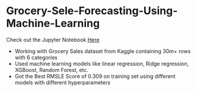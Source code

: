 # Grocery-Sele-Forecasting-Using-Machine-Learning


Check out the Jupyter Notebook [Here](https://jovian.com/deepakkumawat2120/grocery-sales-forcasting-prediction-using-different-ml-algorithms)

- Working with Grocery Sales dataset from Kaggle containing 30m+ rows with 6 categories
- Used machine learning models like linear regression, Ridge regression, XGBoost, Random Forest, etc.
- Got the Best RMSLE Score of 0.309 on training set using different models with different hyperparameters
